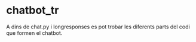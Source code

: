 # chatbot_tr
A dins de chat.py i longresponses es pot trobar les diferents parts del codi que formen el chatbot.
